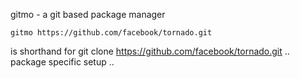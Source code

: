 gitmo - a git based package manager

    gitmo https://github.com/facebook/tornado.git

is shorthand for
    git clone https://github.com/facebook/tornado.git
    .. package specific setup ..
